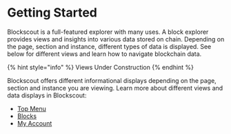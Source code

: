 # Getting Started

Blockscout is a full-featured explorer with many uses. A block explorer provides views and insights into various data stored on chain. Depending on the page, section and instance, different types of data is displayed. See below for different views and learn how to navigate blockchain data.

{% hint style="info" %}
Views Under Construction
{% endhint %}

Blockscout offers different informational displays depending on the page, section and instance you are viewing. Learn more about different views and data displays in Blockscout:

* [Top Menu](top-menu.md)
* [Blocks](blocks.md)
* [My Account](../my-account/)





